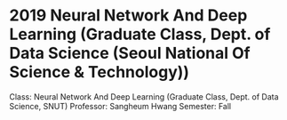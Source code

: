 # 2019 Neural Network And Deep Learning (Graduate Class, Dept. of Data Science (Seoul National Of Science & Technology))
Class: Neural Network And Deep Learning (Graduate Class, Dept. of Data Science, SNUT)
Professor: Sangheum Hwang
Semester: Fall
